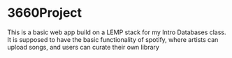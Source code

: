 # 3660Project
This is a basic web app build on a LEMP stack for my Intro Databases class. It is supposed to have the basic functionality of spotify, where artists can upload songs, and users can curate their own library
